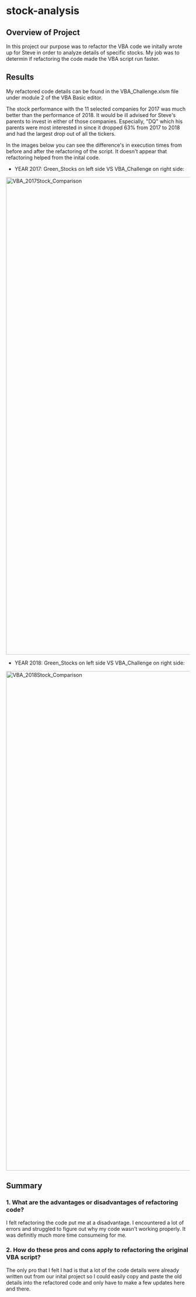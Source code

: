 # stock-analysis

## Overview of Project

In this project our purpose was to refactor the VBA code we initally wrote up for Steve in order to analyze details of specific stocks. My job was to determin if refactoring the code made the VBA script run faster.  

## Results

My refactored code details can be found in the VBA_Challenge.xlsm file under module 2 of the VBA Basic editor. 

The stock performance with the 11 selected companies for 2017 was much better than the performance of 2018. It would be ill advised for Steve's parents to invest in either of those companies. Especially, "DQ" which his parents were most interested in since it dropped 63% from 2017 to 2018 and had the largest drop out of all the tickers. 

In the images below you can see the difference's in execution times from before and after the refactoring of the script. It doesn't appear that refactoring helped from the inital code.

- YEAR 2017: Green_Stocks on left side VS VBA_Challenge on right side:

<img width="1306" alt="VBA_2017Stock_Comparison" src="https://user-images.githubusercontent.com/88064931/148018766-8c987834-edc4-47e2-bd1a-5c25760aa892.png">


- YEAR 2018: Green_Stocks on left side VS VBA_Challenge on right side:

<img width="1366" alt="VBA_2018Stock_Comparison" src="https://user-images.githubusercontent.com/88064931/148019075-4b6e7638-e144-4383-bc0d-2c7763597d6e.png">


## Summary

### 1. What are the advantages or disadvantages of refactoring code?

I felt refactoring the code put me at a disadvantage. I encountered a lot of errors and struggled to figure out why my code wasn't working properly. It was definitly much more time consumeing for me. 

### 2. How do these pros and cons apply to refactoring the original VBA script?

The only pro that I felt I had is that a lot of the code details were already written out from our inital project so I could easily copy and paste the old details into the refactored code and only have to make a few updates here and there. 

